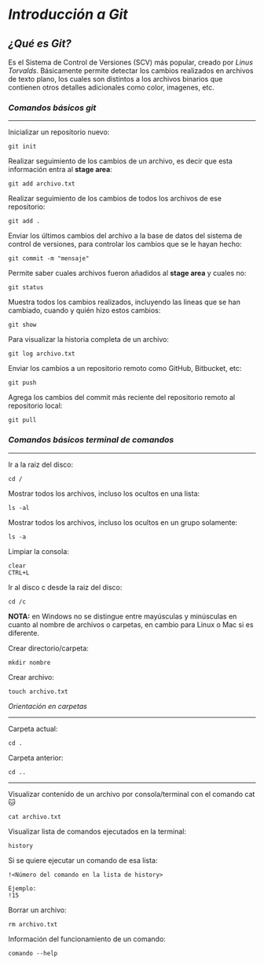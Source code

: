 # *Introducción a Git*
## *¿Qué es Git?*
Es el Sistema de Control de Versiones (SCV) más popular, creado por *Linus Torvalds*.
Básicamente permite detectar los cambios realizados en archivos de texto plano, los cuales son distintos a los archivos binarios que contienen otros detalles adicionales como color, imagenes, etc.
### *Comandos básicos git*
---
Inicializar un repositorio nuevo:

```
git init
```

Realizar seguimiento de los cambios de un archivo, es decir que esta información entra al **stage area**:

```
git add archivo.txt
```

Realizar seguimiento de los cambios de todos los archivos de ese repositorio:

```
git add .
```

Enviar los últimos cambios del archivo a la base de datos del sistema de control de versiones, para controlar los cambios que se le hayan hecho:

```
git commit -m "mensaje"
```

Permite saber cuales archivos fueron añadidos al **stage area** y cuales no:

```
git status
```

Muestra  todos los cambios realizados, incluyendo las lineas que se han cambiado, cuando y quién hizo estos cambios:

```
git show
```

Para visualizar la historia completa de un archivo:

```
git log archivo.txt
```

Enviar los cambios a un repositorio remoto como GitHub, Bitbucket, etc:

```
git push 
```

Agrega los cambios del commit más reciente del repositorio remoto al repositorio local:

```
git pull
```

### *Comandos básicos terminal de comandos*
---

Ir a la raiz del disco:

```
cd /
```

Mostrar todos los archivos, incluso los ocultos en una lista:

```
ls -al
```

Mostrar todos los archivos, incluso los ocultos en un grupo solamente:

```
ls -a
```

Limpiar la consola:

```
clear
CTRL+L
```

Ir al disco c desde la raiz del disco:

```
cd /c
```

**NOTA:** en Windows no se distingue entre mayúsculas y minúsculas en cuanto al nombre de archivos o carpetas, en cambio para Linux o Mac si es diferente. 


Crear directorio/carpeta:

```
mkdir nombre
```

Crear archivo:

```
touch archivo.txt
```

*Orientación en carpetas*

--- 
Carpeta actual:

```
cd . 
```

Carpeta anterior:

```
cd .. 
```
---

Visualizar contenido de un archivo por consola/terminal con el comando cat :cat: 

```
cat archivo.txt
```


Visualizar lista de comandos ejecutados en la terminal:

```
history
```

Si se quiere ejecutar un comando de esa lista:

```
!<Número del comando en la lista de history>

Ejemplo:
!15
```


Borrar un archivo:

```
rm archivo.txt
```

Información del funcionamiento de un comando:

```
comando --help
```


